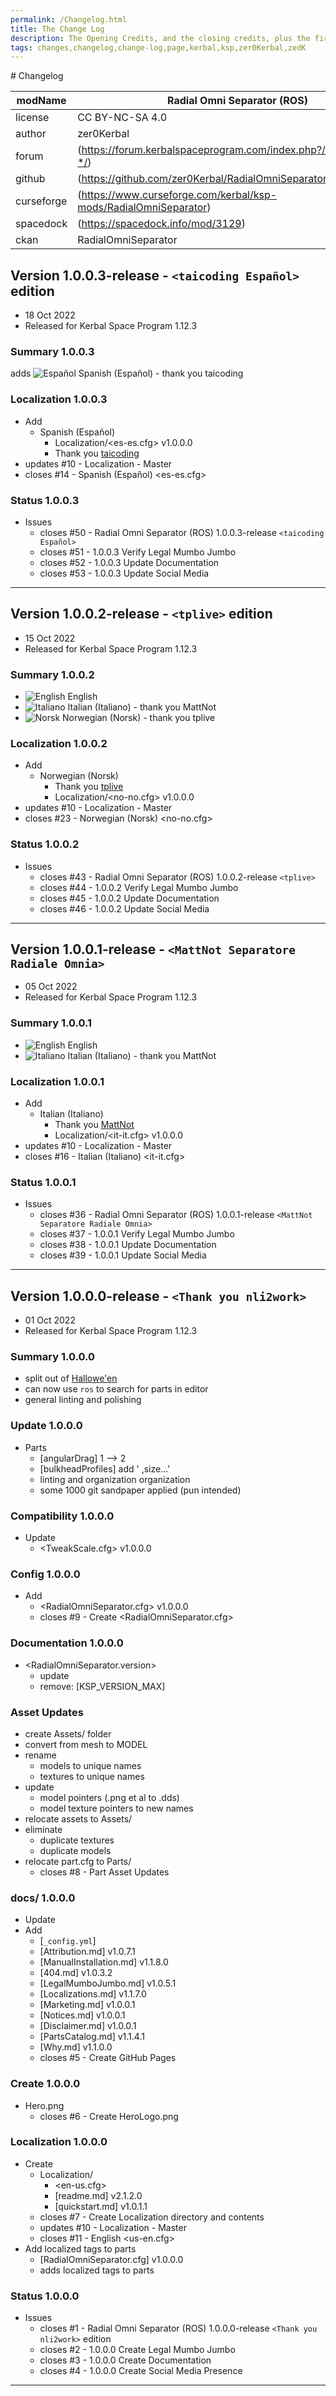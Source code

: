 ```yaml
---
permalink: /Changelog.html
title: The Change Log
description: The Opening Credits, and the closing credits, plus the first of two (or is three) end credit scenes
tags: changes,changelog,change-log,page,kerbal,ksp,zer0Kerbal,zedK
---
```

<!-- 
hdr-changelog.md v1.0.0.0
Radial Omni Separator (ROS)
created: 13 May 2022
updated:
CC BY-ND 4.0 by zer0Kerbal
--># Changelog  
  
| modName    | Radial Omni Separator (ROS)                                       |
| ---------- | ----------------------------------------------------------------- |
| license    | CC BY-NC-SA 4.0                                                   |
| author     | zer0Kerbal                                                        |
| forum      | (https://forum.kerbalspaceprogram.com/index.php?/topic/209926-*/) |
| github     | (https://github.com/zer0Kerbal/RadialOmniSeparator)               |
| curseforge | (https://www.curseforge.com/kerbal/ksp-mods/RadialOmniSeparator)  |
| spacedock  | (https://spacedock.info/mod/3129)                                 |
| ckan       | RadialOmniSeparator                                               |

## Version 1.0.0.3-release - `<taicoding Español>` edition

* 18 Oct 2022
* Released for Kerbal Space Program 1.12.3

### Summary 1.0.0.3

adds <img src="https://raw.githubusercontent.com/zer0Kerbal/zer0Kerbal/master/img/ES.png " alt="Español" style="zoom:100%;" /> Spanish (Español) - thank you <a ref="https://github.com/taicoding"> taicoding</a>

### Localization 1.0.0.3

* Add
  * Spanish (Español)
    * Localization/<es-es.cfg> v1.0.0.0
    * Thank you [taicoding](https://github.com/taicoding)
* updates #10 - Localization - Master
* closes #14 - Spanish (Español) <es-es.cfg>

### Status 1.0.0.3

* Issues
  * closes #50 - Radial Omni Separator (ROS) 1.0.0.3-release `<taicoding Español>`
  * closes #51 - 1.0.0.3 Verify Legal Mumbo Jumbo
  * closes #52 - 1.0.0.3 Update Documentation
  * closes #53 - 1.0.0.3 Update Social Media

---

## Version 1.0.0.2-release - `<tplive>` edition

* 15 Oct 2022
* Released for Kerbal Space Program 1.12.3

### Summary 1.0.0.2

<ul>
  <li><img src="https://raw.githubusercontent.com/zer0Kerbal/zer0Kerbal/master/img/EN.png " alt="English" style="zoom:100%;" /> English</li>
  <li><img src="https://raw.githubusercontent.com/zer0Kerbal/zer0Kerbal/master/img/IT.png " alt="Italiano" style="zoom:100%;" /> Italian (Italiano) - thank you <a ref="https://github.com/MattNot"> MattNot</a></li>
  <li><img src="https://raw.githubusercontent.com/zer0Kerbal/zer0Kerbal/master/img/NO.png " alt="Norsk" style="zoom:100%;" /> Norwegian (Norsk) - thank you <a ref="https://github.com/tplive"> tplive</a></li>
</ul>

### Localization 1.0.0.2

* Add
  * Norwegian (Norsk)
    * Thank you [tplive](https://github.com/tplive)
    * Localization/<no-no.cfg> v1.0.0.0
* updates #10 - Localization - Master
* closes #23 - Norwegian (Norsk) <no-no.cfg>

### Status 1.0.0.2

* Issues
  * closes #43 - Radial Omni Separator (ROS) 1.0.0.2-release `<tplive>`
  * closes #44 - 1.0.0.2 Verify Legal Mumbo Jumbo
  * closes #45 - 1.0.0.2 Update Documentation
  * closes #46 - 1.0.0.2 Update Social Media

---

## Version 1.0.0.1-release - `<MattNot Separatore Radiale Omnia>`

* 05 Oct 2022
* Released for Kerbal Space Program 1.12.3

### Summary 1.0.0.1

<ul>
  <li><img src="https://raw.githubusercontent.com/zer0Kerbal/zer0Kerbal/master/img/EN.png " alt="English" style="zoom:100%;" /> English</li>
  <li><img src="https://raw.githubusercontent.com/zer0Kerbal/zer0Kerbal/master/img/IT.png " alt="Italiano" style="zoom:100%;" /> Italian (Italiano) - thank you <a ref="https://github.com/MattNot"> MattNot</a></li>
</ul>

### Localization 1.0.0.1

* Add
  * Italian (Italiano)
    * Thank you [MattNot](https://github.com/MattNot)
    * Localization/<it-it.cfg> v1.0.0.0
* updates #10 - Localization - Master
* closes #16 - Italian (Italiano) <it-it.cfg>

### Status 1.0.0.1

* Issues
  * closes #36 - Radial Omni Separator (ROS) 1.0.0.1-release `<MattNot Separatore Radiale Omnia>`
  * closes #37 - 1.0.0.1 Verify Legal Mumbo Jumbo
  * closes #38 - 1.0.0.1 Update Documentation
  * closes #39 - 1.0.0.1 Update Social Media

---

## Version 1.0.0.0-release - `<Thank you nli2work>`

* 01 Oct 2022
* Released for Kerbal Space Program 1.12.3

### Summary 1.0.0.0

* split out of [Hallowe'en](https://forum.kerbalspaceprogram.com/index.php?/topic/205185-*/)
* can now use `ros` to search for parts in editor
* general linting and polishing

### Update 1.0.0.0

* Parts
  * [angularDrag] 1 --> 2
  * [bulkheadProfiles] add ' ,size...'
  * linting and organization organization
  * some 1000 git sandpaper applied (pun intended)

### Compatibility 1.0.0.0

* Update
  * <TweakScale.cfg> v1.0.0.0

### Config 1.0.0.0

* Add
  * <RadialOmniSeparator.cfg> v1.0.0.0
  * closes #9 - Create <RadialOmniSeparator.cfg>

### Documentation 1.0.0.0

* <RadialOmniSeparator.version>
  * update
  * remove: [KSP_VERSION_MAX]

### Asset Updates

* create Assets/ folder
* convert from mesh to MODEL
* rename
  * models to unique names
  * textures to unique names
* update
  * model pointers (.png et al to .dds)
  * model texture pointers to new names
* relocate assets to Assets/
* eliminate
  * duplicate textures
  * duplicate models
* relocate part.cfg to Parts/
  * closes #8 - Part Asset Updates

### docs/ 1.0.0.0

* Update
* Add
  * [`_config.yml`]
  * [Attribution.md] v1.0.7.1
  * [ManualInstallation.md] v1.1.8.0
  * [404.md] v1.0.3.2
  * [LegalMumboJumbo.md] v1.0.5.1
  * [Localizations.md] v1.1.7.0
  * [Marketing.md] v1.0.0.1
  * [Notices.md] v1.0.0.1
  * [Disclaimer.md] v1.0.0.1
  * [PartsCatalog.md] v1.1.4.1
  * [Why.md] v1.1.0.0
  * closes #5 - Create GitHub Pages

### Create 1.0.0.0

* Hero.png
  * closes #6 - Create HeroLogo.png

### Localization 1.0.0.0

* Create
  * Localization/
    * <en-us.cfg>
    * [readme.md] v2.1.2.0
    * [quickstart.md] v1.0.1.1
  * closes #7 - Create Localization directory and contents
  * updates #10 - Localization - Master
  * closes #11 - English <us-en.cfg>
* Add localized tags to parts
  * [RadialOmniSeparator.cfg] v1.0.0.0
  * adds localized tags to parts

### Status 1.0.0.0

* Issues
  * closes #1 - Radial Omni Separator (ROS) 1.0.0.0-release `<Thank you nli2work>` edition
  * closes #2 - 1.0.0.0 Create Legal Mumbo Jumbo
  * closes #3 - 1.0.0.0 Create Documentation
  * closes #4 - 1.0.0.0 Create Social Media Presence

---
